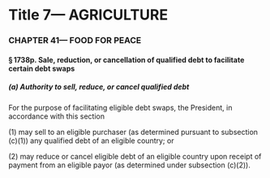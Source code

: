 
# Title 7— AGRICULTURE
### CHAPTER 41— FOOD FOR PEACE
#### § 1738p. Sale, reduction, or cancellation of qualified debt to facilitate certain debt swaps
##### (a) Authority to sell, reduce, or cancel qualified debt

For the purpose of facilitating eligible debt swaps, the President, in accordance with this section

(1) may sell to an eligible purchaser (as determined pursuant to subsection (c)(1)) any qualified debt of an eligible country; or

(2) may reduce or cancel eligible debt of an eligible country upon receipt of payment from an eligible payor (as determined under subsection (c)(2)).
